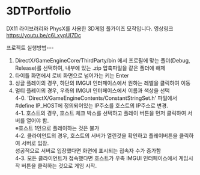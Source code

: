 # 3DTPortfolio
DX11 라이브러리와 PhysX를 사용한 3D게임 폴가이즈 모작입니다.
영상링크
https://youtu.be/c6LxyqUI7Dc

프로젝트 실행방법---<br/>
1. DirectX/GameEngineCore/ThirdParty/bin 에서 프로필에 맞는 폴더(Debug, Release)를 선택하여, 내부에 있는 .zip 압축파일을 같은 폴더에 해제<br/>
2. 타이틀 화면에서 로비 화면으로 넘어가는 키는 Enter<br/>
3. 싱글 플레이의 경우, 하단의 IMGUI 인터페이스에서 원하는 레벨을 클릭하여 이동<br/>
4. 멀티 플레이의 경우, 우측의 IMGUI 인터페이스에서 이름과 색상을 선택<br/>
4-0. 'DirectX/GameEngineContents/ConstantStringSet.h' 파일에서 #define IP_HOST에 정의되어있는 IP주소를 호스트의 IP주소로 변경.<br/>
4-1. 호스트의 경우, 호스트 체크 박스를 선택하고 플레이 버튼을 먼저 클릭하여 서버를 열어야 함.<br/>
※호스트 1인으로 플레이하는 것은 불가<br/>
4-2. 클라이언트의 경우, 호스트의 서버가 열린것을 확인하고 플레이버튼을 클릭하여 서버로 입장.<br/>
성공적으로 서버로 입장했다면 화면에 표시되는 접속자 수가 증가함<br/>
4-3. 모든 클라이언트가 접속했다면 호스트가 우측 IMGUI 인터페이스에서 게임시작 버튼을 클릭하는 것으로 게임 시작.<br/>
